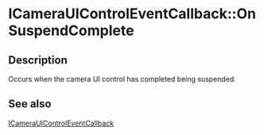 # ICameraUIControlEventCallback::OnSuspendComplete

## Description

Occurs when the camera UI control has completed being suspended.

## See also

[ICameraUIControlEventCallback](https://learn.microsoft.com/windows/desktop/api/camerauicontrol/nn-camerauicontrol-icamerauicontroleventcallback)